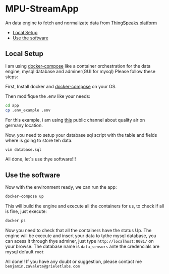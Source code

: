 # MPU-StreamApp

An data engine to fetch and normalizate data from [ThingSpeaks platform](https://thingspeak.com/) 

- [Local Setup](#local-setup)
- [Use the software](#Use-the-software)

## Local Setup
I am using [docker-compose](https://docs.docker.com/compose/) like a container orchestration for the data engine, mysql database and adminer(GUI for mysql) Please follow these steps:

First, Install docker and [docker-compose](https://docs.docker.com/compose/install/)  on your OS.

Then modifique the .env like your needs:
```bash
cd app
cp .env_example .env
```

For this example, i am using [this](https://thingspeak.com/channels/1350261) public channel about quality air on germany location.

Now, you need to setup your database sql script with the table and fields where is going to store teh data.

```bash
vim database.sql
```

All done, let´s use thye software!!!

## Use the software

Now with the environment ready, we can run the app:

```bash
docker-compose up
```
This will build the engine and execute all the containers for us, to check if all is fine, just execute:

```bash
docker ps
```
Now you need to check that all the containers have the status Up. The engine will be execute and insert your data to tythe mysql database, you can acess it through thye adminer, just type `http://localhost:8081/` on your browse. The database name is `data_sensors` ante the credencials are mysql default `root`

All done!!
If you have any doubt or suggestion, please contact me `benjamin.zavaleta@grieletlabs.com`
